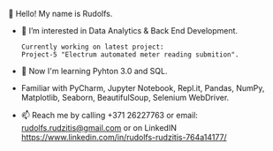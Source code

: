 👋 Hello! My name is Rudolfs.
- 👀 I’m interested in Data Analytics & Back End Development.
      
      Currently working on latest project:
      Project-5 "Electrum automated meter reading submition".
      
- 🌱 Now I'm learning Pyhton 3.0 and SQL.
- Familiar with PyCharm, Jupyter Notebook, Repl.it, Pandas, NumPy, Matplotlib, Seaborn, BeautifulSoup, Selenium WebDriver.
- 📫 Reach me by calling +371 26227763 or email: rudolfs.rudzitis@gmail.com or on LinkedIN https://www.linkedin.com/in/rudolfs-rudzitis-764a14177/ 

<!---
Rudolfs-Rudzitis/Rudolfs-Rudzitis is a ✨ special ✨ repository because its `README.md` (this file) appears on your GitHub profile.
You can click the Preview link to take a look at your changes.
--->
